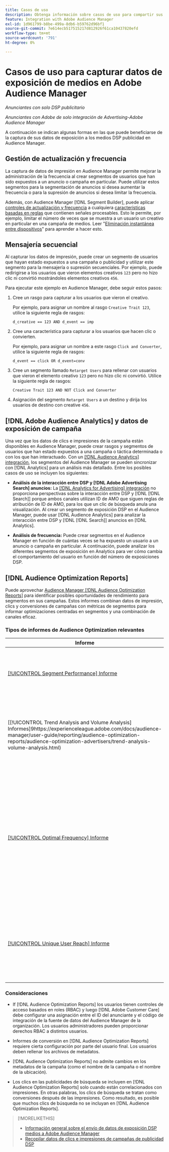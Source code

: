 ```yaml
---
title: Casos de uso
description: Obtenga información sobre casos de uso para compartir sus datos de medios de DSP publicitarios con Audience Manager
feature: Integration with Adobe Audience Manager
exl-id: 1d961799-b8be-499a-8db6-b59762d96bf1
source-git-commit: 7e614ecb517515217d812926f61ca10437820efd
workflow-type: tm+mt
source-wordcount: '791'
ht-degree: 0%

---
```


# Casos de uso para capturar datos de exposición de medios en Adobe Audience Manager

*Anunciantes con solo DSP publicitario*

*Anunciantes con Adobe de solo integración de Advertising-Adobe Audience Manager*

A continuación se indican algunas formas en las que puede beneficiarse de la captura de sus datos de exposición a los medios DSP publicidad <!-- ad impression data? --> en Audience Manager.

## Gestión de actualización y frecuencia

La captura de datos de impresión en Audience Manager permite mejorar la administración de la frecuencia al crear segmentos de usuarios que han sido expuestos a un anuncio o campaña en particular. Puede utilizar estos segmentos para la segmentación de anuncios si desea aumentar la frecuencia o para la supresión de anuncios si desea limitar la frecuencia.

Además, con Audience Manager [!DNL Segment Builder], puede aplicar [controles de actualización y frecuencia](https://experienceleague.adobe.com/docs/audience-manager/user-guide/features/segments/recency-and-frequency.html) a cualquiera [características basadas en reglas](https://experienceleague.adobe.com/docs/audience-manager/user-guide/features/traits/trait-builder/create-onboarded-rule-based-traits.html) que contienen señales procesables. Esto le permite, por ejemplo, limitar el número de veces que se muestra a un usuario un creativo en particular en una campaña de medios. Leer &quot;[Eliminación instantánea entre dispositivos](https://experienceleague.adobe.com/docs/audience-manager/user-guide/features/profile-merge-rules/instant-cross-device-suppression.html)&quot; para aprender a hacer esto.<!-- The AM pulled this paragraph verbatim from AEM doc; I change only a word or two. -->

## Mensajería secuencial

Al capturar los datos de impresión, puede crear un segmento de usuarios que hayan estado expuestos a una campaña o publicidad y utilizar este segmento para la mensajería o supresión secuenciales. Por ejemplo, puede redirigirse a los usuarios que vieron elementos creativos `123` pero no hizo clic ni convirtió mostrándoles elementos creativos `456`.

Para ejecutar este ejemplo en Audience Manager, debe seguir estos pasos:<!-- The AM pulled this example/procedure verbatim from AEM doc; I changed only a word or two. -->

1. Cree un rasgo para capturar a los usuarios que vieron el creativo.

   Por ejemplo, para asignar un nombre al rasgo `Creative Trait 123`, utilice la siguiente regla de rasgos:

   `d_creative == 123 AND d_event == imp`

1. Cree una característica para capturar a los usuarios que hacen clic o convierten.

   Por ejemplo, para asignar un nombre a este rasgo `Click and Converter`, utilice la siguiente regla de rasgos:

   `d_event == click OR d_event=conv`

1. Cree un segmento llamado `Retarget Users` para rellenar con usuarios que vieron el elemento creativo `123` pero no hizo clic ni convirtió. Utilice la siguiente regla de rasgos:

   `Creative Trait 123 AND NOT Click and Converter`

1. Asignación del segmento `Retarget Users` a un destino y dirija los usuarios de destino con creative `456`.

## [!DNL Adobe Audience Analytics] y datos de exposición de campaña

Una vez que los datos de clics e impresiones de la campaña están disponibles en Audience Manager, puede crear rasgos y segmentos de usuarios que han estado expuestos a una campaña o táctica determinada o con los que han interactuado. Con un [[!DNL Audience Analytics] integración](https://experienceleague.adobe.com/docs/analytics/integration/audience-analytics/mc-audiences-aam.html), los segmentos del Audience Manager se pueden sincronizar con [!DNL Analytics] para un análisis más detallado. Entre los posibles casos de uso se incluyen los siguientes:

* **Análisis de la interacción entre DSP y [!DNL Adobe Advertising Search] anuncios:** La [[!DNL Analytics for Advertising] integración](/help/integrations/analytics/overview.md) no proporciona perspectivas sobre la interacción entre DSP y [!DNL [!DNL Search]] porque ambos canales utilizan ID de AMO que siguen reglas de atribución de ID de AMO, para los que un clic de búsqueda anula una visualización. Al crear un segmento de exposición DSP en el Audience Manager, puede usar [!DNL Audience Analytics] para analizar la interacción entre DSP y [!DNL [!DNL Search]] anuncios en [!DNL Analytics].

* **Análisis de frecuencia:** Puede crear segmentos en el Audience Manager en función de cuántas veces se ha expuesto un usuario a un anuncio o campaña en particular. A continuación, puede analizar los diferentes segmentos de exposición en Analytics para ver cómo cambia el comportamiento del usuario en función del número de exposiciones DSP.

## [!DNL Audience Optimization Reports]

Puede aprovechar [Audience Manager [!DNL Audience Optimization Reports]](https://experienceleague.adobe.com/docs/audience-manager/user-guide/reporting/audience-optimization-reports/audience-optimization-reports.html) para identificar posibles oportunidades de rendimiento para segmentos en sus campañas. Estos informes combinan datos de impresión, clics y conversiones de campañas con métricas de segmentos para informar optimizaciones centradas en segmentos y una combinación de canales eficaz.

### Tipos de informes de Audience Optimization relevantes

| Informe | Descripción |
| ------ | ----------- |
| [[!UICONTROL Segment Performance] Informe](https://experienceleague.adobe.com/docs/audience-manager/user-guide/reporting/audience-optimization-reports/audience-optimization-advertisers/segment-performance.html) | Compara los segmentos asignados y no asignados por impresiones y tasas de conversión. |
| [[!UICONTROL Trend Analysis and Volume Analysis] Informes]9https://experienceleague.adobe.com/docs/audience-manager/user-guide/reporting/audience-optimization-reports/audience-optimization-advertisers/trend-analysis-volume-analysis.html) | Devolver datos sobre impresiones, tasas de pulsaciones y conversiones para una amplia gama de dimensiones publicitarias. |
| [[!UICONTROL Optimal Frequency] Informe](https://experienceleague.adobe.com/docs/audience-manager/user-guide/reporting/audience-optimization-reports/audience-optimization-advertisers/optimal-frequency.html) | Ayuda a descubrir el equilibrio óptimo entre el número de impresiones y conversiones servidas. Permite ajustar el número de impresiones que se mostrarán antes de comenzar a ver una disminución de los retornos. |
| [[!UICONTROL Unique User Reach] Informe](https://experienceleague.adobe.com/docs/audience-manager/user-guide/reporting/audience-optimization-reports/audience-optimization-advertisers/unique-user-reach.html) | Un gráfico de burbujas con un tamaño de cada burbuja en proporción directa al número de usuarios únicos para la dimensión seleccionada. |

### Consideraciones

* If [!DNL Audience Optimization Reports] los usuarios tienen controles de acceso basados en roles (RBAC) y luego [!DNL Adobe Customer Care] debe configurar una asignación entre el ID del anunciante y el código de integración de la fuente de datos del Audience Manager de la organización. Los usuarios administradores pueden proporcionar derechos RBAC a distintos usuarios.

* Informes de conversión en [!DNL Audience Optimization Reports] requiere cierta configuración por parte del usuario final. Los usuarios deben rellenar los archivos de metadatos.

* [!DNL Audience Optimization Reports] no admite cambios en los metadatos de la campaña (como el nombre de la campaña o el nombre de la ubicación).

* Los clics en las publicidades de búsqueda se incluyen en [!DNL Audience Optimization Reports] solo cuando están correlacionados con impresiones. En otras palabras, los clics de búsqueda se tratan como conversiones después de las impresiones. Como resultado, es posible que muchos clics de búsqueda no se incluyan en [!DNL Audience Optimization Reports].

>[!MORELIKETHIS]
>
>* [Información general sobre el envío de datos de exposición DSP medios a Adobe Audience Manager](overview.md)
>* [Recopilar datos de clics e impresiones de campañas de publicidad DSP](collect.md)

